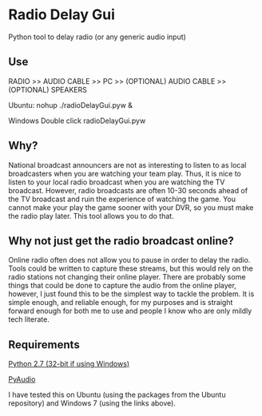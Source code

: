 Radio Delay Gui
==============================

Python tool to delay radio (or any generic audio input)

## Use

RADIO >> AUDIO CABLE >> PC >> (OPTIONAL) AUDIO CABLE >> (OPTIONAL) SPEAKERS

Ubuntu:
  nohup ./radioDelayGui.pyw &

Windows
  Double click radioDelayGui.pyw

## Why?

National broadcast announcers are not as interesting to listen to as local broadcasters when you are watching your team play. Thus, it is nice to listen to your local radio broadcast when you are watching the TV broadcast. However, radio broadcasts are often 10-30 seconds ahead of the TV broadcast and ruin the experience of watching the game. You cannot make your play the game sooner with your DVR, so you must make the radio play later. This tool allows you to do that.

## Why not just get the radio broadcast online?

Online radio often does not allow you to pause in order to delay the radio. Tools could be written to capture these streams, but this would rely on the radio stations not changing their online player. There are probably some things that could be done to capture the audio from the online player, however, I just found this to be the simplest way to tackle the problem. It is simple enough, and reliable enough, for my purposes and is straight forward enough for both me to use and people I know who are only mildly tech literate.

## Requirements

[Python 2.7 (32-bit if using Windows)](https://www.python.org/download/releases/2.7.7/)

[PyAudio](http://people.csail.mit.edu/hubert/pyaudio/)

I have tested this on Ubuntu (using the packages from the Ubuntu repository) and Windows 7 (using the links above).
